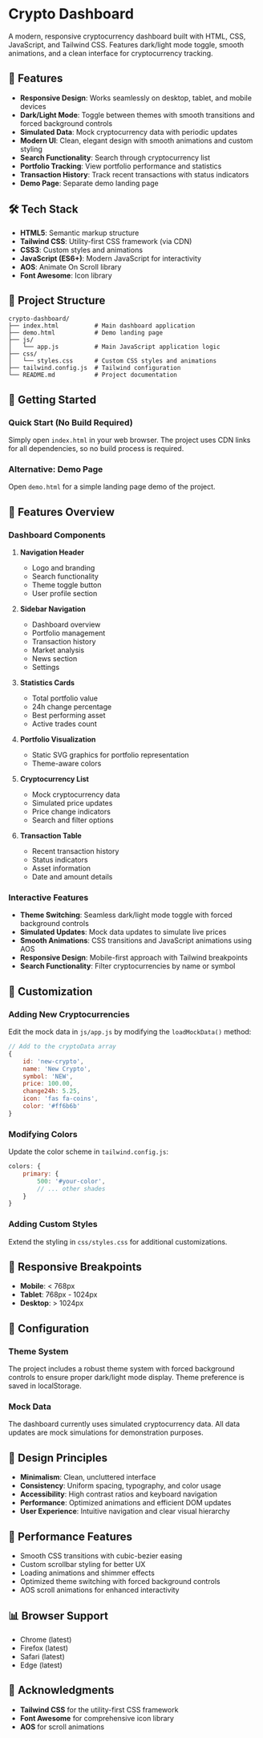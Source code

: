 # Crypto Dashboard

A modern, responsive cryptocurrency dashboard built with HTML, CSS, JavaScript, and Tailwind CSS. Features dark/light mode toggle, smooth animations, and a clean interface for cryptocurrency tracking.

## 🚀 Features

- **Responsive Design**: Works seamlessly on desktop, tablet, and mobile devices
- **Dark/Light Mode**: Toggle between themes with smooth transitions and forced background controls
- **Simulated Data**: Mock cryptocurrency data with periodic updates
- **Modern UI**: Clean, elegant design with smooth animations and custom styling
- **Search Functionality**: Search through cryptocurrency list
- **Portfolio Tracking**: View portfolio performance and statistics
- **Transaction History**: Track recent transactions with status indicators
- **Demo Page**: Separate demo landing page

## 🛠️ Tech Stack

- **HTML5**: Semantic markup structure
- **Tailwind CSS**: Utility-first CSS framework (via CDN)
- **CSS3**: Custom styles and animations
- **JavaScript (ES6+)**: Modern JavaScript for interactivity
- **AOS**: Animate On Scroll library
- **Font Awesome**: Icon library

## 📁 Project Structure

```
crypto-dashboard/
├── index.html          # Main dashboard application
├── demo.html           # Demo landing page
├── js/
│   └── app.js          # Main JavaScript application logic
├── css/
│   └── styles.css      # Custom CSS styles and animations
├── tailwind.config.js  # Tailwind configuration
└── README.md           # Project documentation
```

## 🚀 Getting Started

### Quick Start (No Build Required)

Simply open `index.html` in your web browser. The project uses CDN links for all dependencies, so no build process is required.

### Alternative: Demo Page

Open `demo.html` for a simple landing page demo of the project.

## 🎨 Features Overview

### Dashboard Components

1. **Navigation Header**
   - Logo and branding
   - Search functionality
   - Theme toggle button
   - User profile section

2. **Sidebar Navigation**
   - Dashboard overview
   - Portfolio management
   - Transaction history
   - Market analysis
   - News section
   - Settings

3. **Statistics Cards**
   - Total portfolio value
   - 24h change percentage
   - Best performing asset
   - Active trades count

4. **Portfolio Visualization**
   - Static SVG graphics for portfolio representation
   - Theme-aware colors

5. **Cryptocurrency List**
   - Mock cryptocurrency data
   - Simulated price updates
   - Price change indicators
   - Search and filter options

6. **Transaction Table**
   - Recent transaction history
   - Status indicators
   - Asset information
   - Date and amount details

### Interactive Features

- **Theme Switching**: Seamless dark/light mode toggle with forced background controls
- **Simulated Updates**: Mock data updates to simulate live prices
- **Smooth Animations**: CSS transitions and JavaScript animations using AOS
- **Responsive Design**: Mobile-first approach with Tailwind breakpoints
- **Search Functionality**: Filter cryptocurrencies by name or symbol

## 🎯 Customization

### Adding New Cryptocurrencies

Edit the mock data in `js/app.js` by modifying the `loadMockData()` method:

```javascript
// Add to the cryptoData array
{
    id: 'new-crypto',
    name: 'New Crypto',
    symbol: 'NEW',
    price: 100.00,
    change24h: 5.25,
    icon: 'fas fa-coins',
    color: '#ff6b6b'
}
```

### Modifying Colors

Update the color scheme in `tailwind.config.js`:

```javascript
colors: {
    primary: {
        500: '#your-color',
        // ... other shades
    }
}
```

### Adding Custom Styles

Extend the styling in `css/styles.css` for additional customizations.

## 📱 Responsive Breakpoints

- **Mobile**: < 768px
- **Tablet**: 768px - 1024px  
- **Desktop**: > 1024px

## 🔧 Configuration

### Theme System

The project includes a robust theme system with forced background controls to ensure proper dark/light mode display. Theme preference is saved in localStorage.

### Mock Data

The dashboard currently uses simulated cryptocurrency data. All data updates are mock simulations for demonstration purposes.

## 🎨 Design Principles

- **Minimalism**: Clean, uncluttered interface
- **Consistency**: Uniform spacing, typography, and color usage
- **Accessibility**: High contrast ratios and keyboard navigation
- **Performance**: Optimized animations and efficient DOM updates
- **User Experience**: Intuitive navigation and clear visual hierarchy

## 🚀 Performance Features

- Smooth CSS transitions with cubic-bezier easing
- Custom scrollbar styling for better UX
- Loading animations and shimmer effects
- Optimized theme switching with forced background controls
- AOS scroll animations for enhanced interactivity

## 📊 Browser Support

- Chrome (latest)
- Firefox (latest)
- Safari (latest)
- Edge (latest)

## 🙏 Acknowledgments

- **Tailwind CSS** for the utility-first CSS framework
- **Font Awesome** for comprehensive icon library
- **AOS** for scroll animations